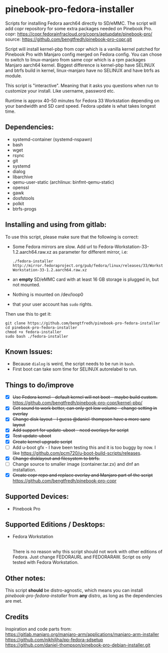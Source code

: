 # pinebook-pro-fedora-installer

Scripts for installing Fedora aarch64 directly to SD/eMMC. The script will add copr repository for some extra packages needed on Pinebook Pro.<BR> copr: https://copr.fedorainfracloud.org/coprs/aptupdate/pinebook-pro/ source: https://github.com/bengtfredh/pinebook-pro-copr.git

Script will install kernel-pbp from copr which is a vanilla kernel patched for Pinebook Pro with Manjaro config merged on Fedora config. You can chose to switch to linux-manjaro from same copr which is a rpm packages Manjaro aarch64 kernel. Biggest difference is kernel-pbp have SELINUX and btrfs build in kernel, linux-manjaro have no SELINUX and have btrfs as module.

This script is "interactive". Meaning that it asks you questions when run to customize your install. Like username, password etc.

Runtime is approx 40-50 minutes for Fedora 33 Workstation depending on your bandwidth and SD card speed. Fedora update is what takes longest time.

## Dependencies:

* systemd-container (systemd-nspawn)
* bash
* wget
* rsync
* git
* systemd
* dialog
* libarchive
* qemu-user-static (archlinux: binfmt-qemu-static)
* openssl
* gawk
* dosfstools
* polkit
* btrfs-progs

## Installing and using from gitlab:

To use this script, please make sure that the following is correct:

* Some Fedora mirrors are slow. Add url to Fedora-Workstation-33-1.2.aarch64.raw.xz as parameter for different mirror, i.e:

  ```
  ./fedora-installer http://mirror.fedoraproject.org/pub/fedora/linux/releases/33/Workstation/aarch64/images/Fedora-Workstation-33-1.2.aarch64.raw.xz
  
  ```
* an **empty** SD/eMMC card with at least 16 GB storage is plugged in, but not mounted.
* Nothing is mounted on /dev/loop0
* that your user account has `sudo` rights.

Then use this to get it:

```
git clone https://github.com/bengtfredh/pinebook-pro-fedora-installer
cd pinebook-pro-fedora-installer
chmod +x fedora-installer
sudo bash ./fedora-installer
```

## Known Issues:

* Because `dialog` is weird, the script needs to be run in `bash`.
* First boot can take som time for SELINUX autorelabel to run.

## Things to do/improve

* [x] ~~Use Fedora kernel - default kernel will not boot - maybe build custom.~~ https://github.com/bengtfredh/pinebook-pro-copr/kernel-pbp/
* [x] ~~Get sound to work better, can only get low volume - change setting in overlay~~
* [x] ~~Change disk layout - I guess @daniel-thompson have a more sane layout~~
* [x] ~~Add support for update-uboot - need overlays for script~~
* [x] ~~Test update-uboot~~
* [x] ~~Create kernel upgrade script~~
* [ ] Add u-boot gfx - I have been testing this and it is too buggy by now. I like https://github.com/pcm720/u-boot-build-scripts/releases.
* [x] ~~Change disklayout and filesystem to btrfs.~~
* [ ] Change source to smaller image (container.tar.zx) and dnf an installation.
* [x] ~~Create copr repo and replace overlay and Manjaro part of the script~~ https://github.com/bengtfredh/pinebook-pro-copr

## Supported Devices:

* Pinebook Pro

## Supported Editions / Desktops:

* Fedora Workstation<BR>

  <BR> There is no reason why this script should not work with other editions of Fedora. Just change FEDORAURL and FEDORARAW. Script os only tested with Fedora Workstation.

## Other notes:

This script **should** be distro-agnostic, which means you can install *pinebook-pro-fedora-installer* from **any** distro, as long as the dependencies are met.

## Credits

Inspiration and code parts from:<BR> https://gitlab.manjaro.org/manjaro-arm/applications/manjaro-arm-installer<BR> https://github.com/nikhiljha/pp-fedora-sdsetup<BR> https://github.com/daniel-thompson/pinebook-pro-debian-installer.git
